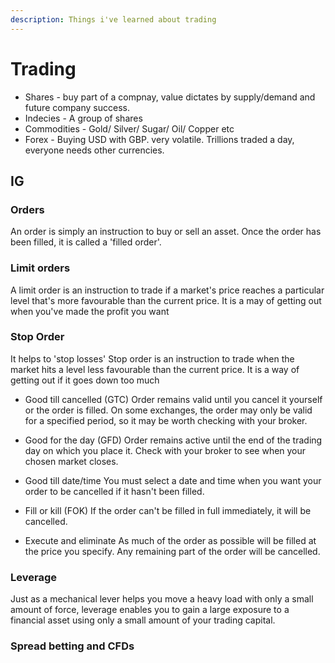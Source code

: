 ```yaml
---
description: Things i've learned about trading
---
```


# Trading
* Shares - buy part of a compnay, value dictates by supply/demand and future company success.
* Indecies - A group of shares
* Commodities - Gold/ Silver/ Sugar/  Oil/ Copper etc
* Forex - Buying USD with GBP. very volatile. Trillions traded a day, everyone needs other currencies. 

## IG

### Orders
An order is simply an instruction to buy or sell an asset. Once the order has been filled, it is called a 'filled order'.
### Limit orders
A limit order is an instruction to trade if a market's price reaches a particular level that's more favourable than the current price.
It is a may of getting out when you've made the profit you want
### Stop Order
It helps to 'stop losses'
Stop order is an instruction to trade when the market hits a level less favourable than the current price.
It is a way of getting out if it goes down too much 

* Good till cancelled (GTC)
Order remains valid until you cancel it yourself or the order is filled. On some exchanges, the order may only be valid for a specified period, so it may be worth checking with your broker.

* Good for the day (GFD)
Order remains active until the end of the trading day on which you place it. Check with your broker to see when your chosen market closes.

* Good till date/time
You must select a date and time when you want your order to be cancelled if it hasn't been filled.

* Fill or kill (FOK)
If the order can't be filled in full immediately, it will be cancelled.

* Execute and eliminate
As much of the order as possible will be filled at the price you specify. Any remaining part of the order will be cancelled.

### Leverage
Just as a mechanical lever helps you move a heavy load with only a small amount of force, leverage enables you to gain a large exposure to a financial asset using only a small amount of your trading capital.

### Spread betting and CFDs

